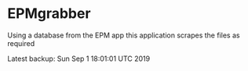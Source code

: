# EPMgrabber
Using a database from the EPM app this application scrapes the files as required


Latest backup: Sun Sep 1 18:01:01 UTC 2019

